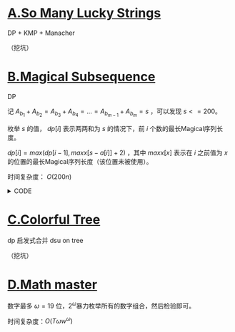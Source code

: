# [A.So Many Lucky Strings](https://codeforces.com/gym/103447/problem/A)

DP + KMP + Manacher

（挖坑）



# [B.Magical Subsequence](https://codeforces.com/gym/103447/problem/B)

DP

记 $A_{b_1} + A_{b_2} = A_{b_3} + A_{b_4} = ... = A_{b_{m - 1}} + A_{b_m} = s$ ，可以发现 $s <= 200$。

枚举 $s$ 的值， $dp[i]$ 表示两两和为 $s$ 的情况下，前 $i$ 个数的最长Magical序列长度。

$dp[i] = max(dp[i - 1], maxx[s - a[i]] + 2)$ ，其中 $maxx[x]$ 表示在 $i$ 之前值为 $x$ 的位置的最长Magical序列长度（该位置未被使用）。

时间复杂度： $O(200n)$

<details><summary>CODE</summary>
<p>
    
```
inline void solve() {
    read(n);
    for(int i = 1; i <= n; i++) read(a[i]);
    for(int s = 2; s <= 200; s++) {
        for(int i = 0; i <= 200; i++) maxx[i] = -inf;
        for(int i = 1; i <= n; i++) dp[i] = 0;
        maxx[a[1]] = 0;
        for(int i = 2; i <= n; i++) {
            dp[i] = dp[i - 1];
            if(a[i] >= s) continue;
            dp[i] = max(dp[i], maxx[s - a[i]] + 2);
            maxx[a[i]] = max(maxx[a[i]], dp[i - 1]);
        }
        ans = max(ans, dp[n]);
    }
    writeln(ans);
}
```

</p>
</details>



# [C.Colorful Tree](https://codeforces.com/gym/103447/problem/C)

dp 启发式合并 dsu on tree

（挖坑）



# [D.Math master](https://codeforces.com/gym/103447/problem/D)

数字最多 $\omega = 19$ 位，$2^{ \omega}$暴力枚举所有的数字组合，然后检验即可。

时间复杂度：$O(T \omega w^{ \omega})$



